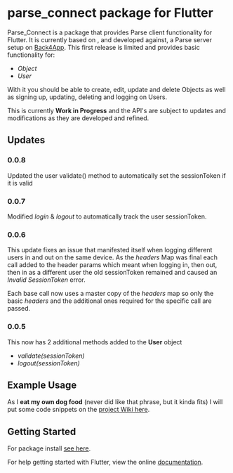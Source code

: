 # parse_connect package for Flutter

Parse_Connect is a package that provides Parse client functionality for Flutter. It is currently based on , and developed against,  a Parse server setup on [Back4App](http://www.back4app.com). This first release is limited and provides basic functionality for:

- *Object*
- *User*

With it you should be able to create, edit, update and delete Objects as well as signing up, updating, deleting and logging on Users.

This is currently **Work in Progress** and the API's are subject to updates and modifications as they are developed and refined.


## Updates

### 0.0.8
Updated the user validate() method to automatically set the sessionToken if it is valid

### 0.0.7
Modified *login* & *logout* to automatically track the user sessionToken.

### 0.0.6
This update fixes an issue that manifested itself when logging different users in and out on the same device. As the *headers* Map was final each call added to the header params which meant when logging in, then out, then in as a different user the old sessionToken remained and caused an *Invalid SessionToken* error.

Each base call now uses a master copy of the *headers* map so only the basic *headers* and the additional ones required for the specific call are passed.

### 0.0.5
This now has 2 additional methods added to the **User** object

- *validate(sessionToken)*
- *logout(sessionToken)*






## Example Usage
As I **eat my own dog food** (never did like that phrase, but it kinda fits) I will put some code snippets on the [project Wiki here](https://github.com/magnatronus/parse-connect/wiki).



## Getting Started

For package install [see here](https://pub.dartlang.org/packages/parse-connect).

For help getting started with Flutter, view the online [documentation](https://flutter.io/).
